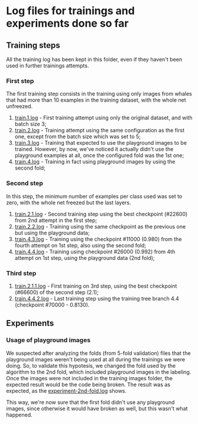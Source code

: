 # Log files for trainings and experiments done so far

## Training steps

All the training log has been kept in this folder, even if they haven't been used in further trainings attempts.

### First step

The first training step consists in the training using only images from whales that had more than 10 examples in the training dataset, with the whole net unfreezed.

1. [train.1.log][1] - First training attempt using only the original dataset, and with batch size 3;
2. [train.2.log][2] - Training attempt using the same configuration as the first one, except from the batch size which was set to 5;
3. [train.3.log][3] - Training that expected to use the playground images to be trained. However, by now, we've noticed it actually didn't use the playground examples at all, once the configured fold was the 1st one;
4. [train.4.log][7] - Training in fact using playground images by using the second fold;

### Second step

In this step, the minimum number of examples per class used was set to zero, with the whole net freezed but the last layers.

1. [train.2.1.log][4] - Second training step using the best checkpoint (#22600) from 2nd attempt in the first step;
2. [train.2.2.log][5] - Training using the same checkpoint as the previous one but using the playground data;
3. [train.4.3.log][8] - Training using the checkpoint #11000 (0.980) from the fourth attempt on 1st step, also using the second fold;
4. [train.4.4.log][9] - Training using checkpoint #26000 (0.992) from 4th attempt on 1st step, using the playground data (2nd fold);

### Third step

1. [train.2.1.1.log][6] - First training on 3rd step, using the best checkpoint (#66600) of the second step (2.1);
2. [train.4.4.2.log][10] - Last training step using the training tree branch 4.4 (checkpoint #70000 - 0.8130).

## Experiments

### Usage of playground images

We suspected after analyzing the folds (from 5-fold validation) files that the playground images weren't being used at all during the trainings we were doing. So, to validate this hypotesis, we changed the fold used by the algorithm to the 2nd fold, which included playground images in the labeling. Once the images were not included in the training images folder, the expected result would be the code being broken. The result was as expected, as the [experiment-2nd-fold.log][20] shows.

This way, we're now sure that the first fold didn't use any playground images, since otherwise it would have broken as well, but this wasn't what happened.

[1]: ./train.1.log
[2]: ./train.2.log
[3]: ./train.3.log
[4]: ./train.2.1.log
[5]: ./train.2.2.log
[6]: ./train.2.1.1.log
[7]: ./train.4.log
[8]: ./train.4.3.log
[9]: ./train.4.4.log
[10]: ./train.4.4.2.log

[20]: ./experiment-2nd-fold.log
